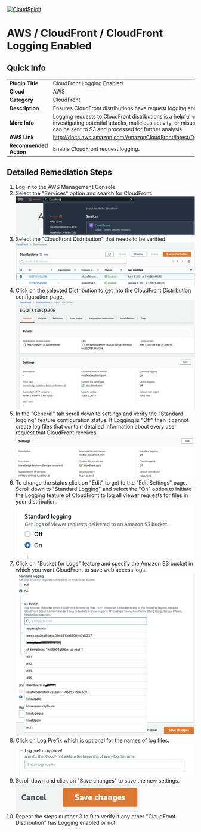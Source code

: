 [![CloudSploit](https://cloudsploit.com/img/logo-new-big-text-100.png "CloudSploit")](https://cloudsploit.com)

# AWS / CloudFront / CloudFront Logging Enabled

## Quick Info

| | |
|-|-|
| **Plugin Title** | CloudFront Logging Enabled |
| **Cloud** | AWS |
| **Category** | CloudFront |
| **Description** | Ensures CloudFront distributions have request logging enabled. |
| **More Info** | Logging requests to CloudFront distributions is a helpful way of detecting and investigating potential attacks, malicious activity, or misuse of backend resources. Logs can be sent to S3 and processed for further analysis. |
| **AWS Link** | http://docs.aws.amazon.com/AmazonCloudFront/latest/DeveloperGuide/AccessLogs.html |
| **Recommended Action** | Enable CloudFront request logging. |

## Detailed Remediation Steps
1. Log in to the AWS Management Console.
2. Select the "Services" option and search for CloudFront. </br> <img src="/resources/aws/cloudfront/cloudfront-logging-enabled/step2.png"/>
3. Select the "CloudFront Distribution" that needs to be verified.</br> <img src="/resources/aws/cloudfront/cloudfront-logging-enabled/step3.png"/>
4. Click on the selected Distribution to get into the CloudFront Distribution configuration page. </br><img src="/resources/aws/cloudfront/cloudfront-logging-enabled/step4.png"/>
5. In the "General" tab scroll down to settings and verify the "Standard logging" feature configuration status. If Logging is "Off" then it cannot create log files that contain detailed information about every user request that CloudFront receives.</br> <img src="/resources/aws/cloudfront/cloudfront-logging-enabled/step5.png"/>
6. To change the status click on "Edit" to get to the "Edit Settings" page. Scroll down to "Standard Logging" and select the "On" option to initiate the Logging feature of CloudFront to log all viewer requests for files in your distribution.</br> <img src="/resources/aws/cloudfront/cloudfront-logging-enabled/step6.png"/>
7. Click on "Bucket for Logs" feature and specify the Amazon S3 bucket in which you want CloudFront to save web access logs.</br> <img src="/resources/aws/cloudfront/cloudfront-logging-enabled/step7.png"/>
8. Click on Log Prefix which is optional for the names of log files.</br> <img src="/resources/aws/cloudfront/cloudfront-logging-enabled/step8.png"/>
9. Scroll down and click on "Save changes" to save the new settings.</br><img src="/resources/aws/cloudfront/cloudfront-logging-enabled/step9.png"/>
10. Repeat the steps number 3 to 9 to verify if any other "CloudFront Distribution" has Logging enabled or not.
